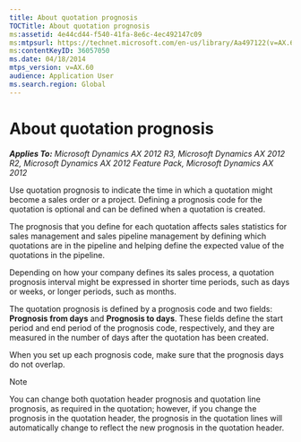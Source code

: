 ```yaml
---
title: About quotation prognosis
TOCTitle: About quotation prognosis
ms:assetid: 4e44cd44-f540-41fa-8e6c-4ec492147c09
ms:mtpsurl: https://technet.microsoft.com/en-us/library/Aa497122(v=AX.60)
ms:contentKeyID: 36057050
ms.date: 04/18/2014
mtps_version: v=AX.60
audience: Application User
ms.search.region: Global
---
```


# About quotation prognosis 


_**Applies To:** Microsoft Dynamics AX 2012 R3, Microsoft Dynamics AX 2012 R2, Microsoft Dynamics AX 2012 Feature Pack, Microsoft Dynamics AX 2012_

Use quotation prognosis to indicate the time in which a quotation might become a sales order or a project. Defining a prognosis code for the quotation is optional and can be defined when a quotation is created.

The prognosis that you define for each quotation affects sales statistics for sales management and sales pipeline management by defining which quotations are in the pipeline and helping define the expected value of the quotations in the pipeline.

Depending on how your company defines its sales process, a quotation prognosis interval might be expressed in shorter time periods, such as days or weeks, or longer periods, such as months.

The quotation prognosis is defined by a prognosis code and two fields: **Prognosis from days** and **Prognosis to days**. These fields define the start period and end period of the prognosis code, respectively, and they are measured in the number of days after the quotation has been created.

When you set up each prognosis code, make sure that the prognosis days do not overlap.


> [!NOTE]
> <P>You can change both quotation header prognosis and quotation line prognosis, as required in the quotation; however, if you change the prognosis in the quotation header, the prognosis in the quotation lines will automatically change to reflect the new prognosis in the quotation header.</P>


  


